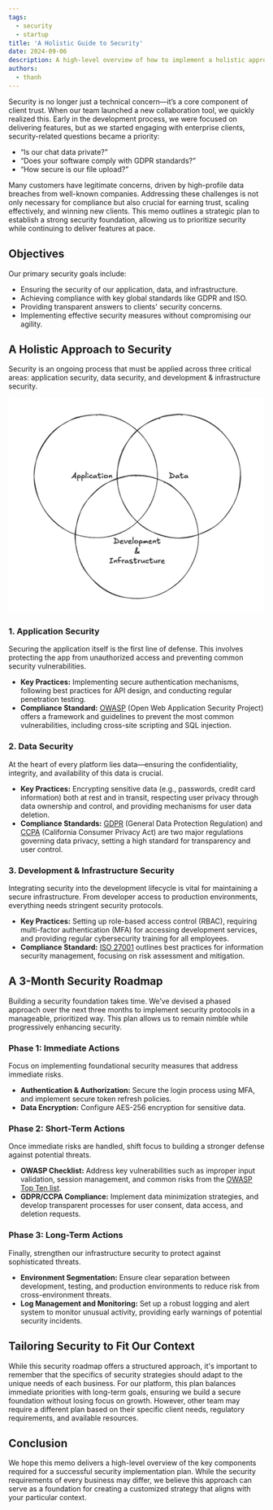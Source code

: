 ```yaml
---
tags:
  - security
  - startup
title: 'A Holistic Guide to Security'
date: 2024-09-06
description: A high-level overview of how to implement a holistic approach to securing your application platform.
authors:
  - thanh
---
```


Security is no longer just a technical concern—it’s a core component of client trust. When our team launched a new collaboration tool, we quickly realized this. Early in the development process, we were focused on delivering features, but as we started engaging with enterprise clients, security-related questions became a priority:

- “Is our chat data private?”
- “Does your software comply with GDPR standards?”
- “How secure is our file upload?”

Many customers have legitimate concerns, driven by high-profile data breaches from well-known companies. Addressing these challenges is not only necessary for compliance but also crucial for earning trust, scaling effectively, and winning new clients. This memo outlines a strategic plan to establish a strong security foundation, allowing us to prioritize security while continuing to deliver features at pace.

## Objectives

Our primary security goals include:

- Ensuring the security of our application, data, and infrastructure.
- Achieving compliance with key global standards like GDPR and ISO.
- Providing transparent answers to clients' security concerns.
- Implementing effective security measures without compromising our agility.

## A Holistic Approach to Security

Security is an ongoing process that must be applied across three critical areas: application security, data security, and development & infrastructure security.

![](assets/a-holistic-guide-to-security-20240906110413200.webp)

### 1. Application Security

Securing the application itself is the first line of defense. This involves protecting the app from unauthorized access and preventing common security vulnerabilities.

- **Key Practices:** Implementing secure authentication mechanisms, following best practices for API design, and conducting regular penetration testing.
- **Compliance Standard:** [OWASP](https://owasp.org/) (Open Web Application Security Project) offers a framework and guidelines to prevent the most common vulnerabilities, including cross-site scripting and SQL injection.

### 2. Data Security

At the heart of every platform lies data—ensuring the confidentiality, integrity, and availability of this data is crucial.

- **Key Practices:** Encrypting sensitive data (e.g., passwords, credit card information) both at rest and in transit, respecting user privacy through data ownership and control, and providing mechanisms for user data deletion.
- **Compliance Standards:** [GDPR](https://gdpr-info.eu/) (General Data Protection Regulation) and [CCPA](https://oag.ca.gov/privacy/ccpa) (California Consumer Privacy Act) are two major regulations governing data privacy, setting a high standard for transparency and user control.

### 3. Development & Infrastructure Security

Integrating security into the development lifecycle is vital for maintaining a secure infrastructure. From developer access to production environments, everything needs stringent security protocols.

- **Key Practices:** Setting up role-based access control (RBAC), requiring multi-factor authentication (MFA) for accessing development services, and providing regular cybersecurity training for all employees.
- **Compliance Standard:** [ISO 27001](https://www.iso.org/standard/27001) outlines best practices for information security management, focusing on risk assessment and mitigation.

## A 3-Month Security Roadmap

Building a security foundation takes time. We’ve devised a phased approach over the next three months to implement security protocols in a manageable, prioritized way. This plan allows us to remain nimble while progressively enhancing security.

### Phase 1: Immediate Actions

Focus on implementing foundational security measures that address immediate risks.

- **Authentication & Authorization:** Secure the login process using MFA, and implement secure token refresh policies.
- **Data Encryption:** Configure AES-256 encryption for sensitive data.

### Phase 2: Short-Term Actions

Once immediate risks are handled, shift focus to building a stronger defense against potential threats.

- **OWASP Checklist:** Address key vulnerabilities such as improper input validation, session management, and common risks from the [OWASP Top Ten list](https://owasp.org/www-project-top-ten/).
- **GDPR/CCPA Compliance:** Implement data minimization strategies, and develop transparent processes for user consent, data access, and deletion requests.

### Phase 3: Long-Term Actions

Finally, strengthen our infrastructure security to protect against sophisticated threats.

- **Environment Segmentation:** Ensure clear separation between development, testing, and production environments to reduce risk from cross-environment threats.
- **Log Management and Monitoring:** Set up a robust logging and alert system to monitor unusual activity, providing early warnings of potential security incidents.

## Tailoring Security to Fit Our Context

While this security roadmap offers a structured approach, it's important to remember that the specifics of security strategies should adapt to the unique needs of each business. For our platform, this plan balances immediate priorities with long-term goals, ensuring we build a secure foundation without losing focus on growth. However, other team may require a different plan based on their specific client needs, regulatory requirements, and available resources.

## Conclusion

We hope this memo delivers a high-level overview of the key components required for a successful security implementation plan. While the security requirements of every business may differ, we believe this approach can serve as a foundation for creating a customized strategy that aligns with your particular context.
